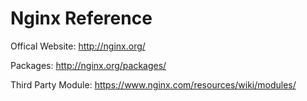 Nginx Reference
=================

Offical Website: http://nginx.org/

Packages: http://nginx.org/packages/

Third Party Module: https://www.nginx.com/resources/wiki/modules/
